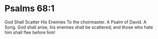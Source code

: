 # Psalms 68:1

God Shall Scatter His Enemies To the choirmaster. A Psalm of David. A Song. God shall arise, his enemies shall be scattered; and those who hate him shall flee before him!
